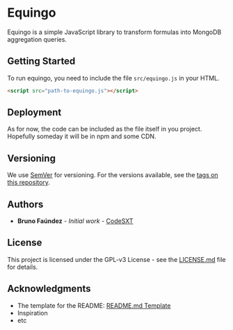 # Equingo

Equingo is a simple JavaScript library to transform formulas into MongoDB aggregation queries.

## Getting Started

To run equingo, you need to include the file `src/equingo.js` in your HTML.

```HTML
<script src="path-to-equingo.js"></script>
```

## Deployment

As for now, the code can be included as the file itself in you project. Hopefully someday it will be in npm and some CDN.

## Versioning

We use [SemVer](http://semver.org/) for versioning. For the versions available, see the [tags on this repository](https://github.com/your/project/tags).

## Authors

* **Bruno Faúndez** - *Initial work* - [CodeSXT](https://github.com/codesxt)

## License

This project is licensed under the GPL-v3 License - see the [LICENSE.md](LICENSE.md) file for details.

## Acknowledgments

* The template for the README: [README.md Template](https://gist.github.com/PurpleBooth/109311bb0361f32d87a2)
* Inspiration
* etc
